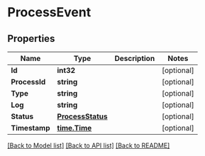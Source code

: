 # ProcessEvent

## Properties

Name | Type | Description | Notes
------------ | ------------- | ------------- | -------------
**Id** | **int32** |  | [optional] 
**ProcessId** | **string** |  | [optional] 
**Type** | **string** |  | [optional] 
**Log** | **string** |  | [optional] 
**Status** | [**ProcessStatus**](ProcessStatus.md) |  | [optional] 
**Timestamp** | [**time.Time**](time.Time.md) |  | [optional] 

[[Back to Model list]](../README.md#documentation-for-models) [[Back to API list]](../README.md#documentation-for-api-endpoints) [[Back to README]](../README.md)


